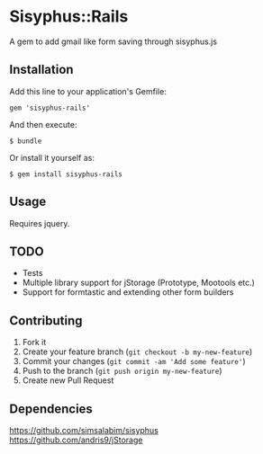 # Sisyphus::Rails

A gem to add gmail like form saving through sisyphus.js

## Installation

Add this line to your application's Gemfile:

    gem 'sisyphus-rails'

And then execute:

    $ bundle

Or install it yourself as:

    $ gem install sisyphus-rails

## Usage

Requires jquery.

## TODO

- Tests
- Multiple library support for jStorage (Prototype, Mootools etc.)
- Support for formtastic and extending other form builders

## Contributing

1. Fork it
2. Create your feature branch (`git checkout -b my-new-feature`)
3. Commit your changes (`git commit -am 'Add some feature'`)
4. Push to the branch (`git push origin my-new-feature`)
5. Create new Pull Request

## Dependencies

https://github.com/simsalabim/sisyphus
https://github.com/andris9/jStorage